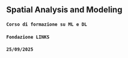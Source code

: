 ## Spatial Analysis and Modeling

#### `Corso di formazione su ML e DL`

#### `Fondazione LINKS`

#### `25/09/2025`
